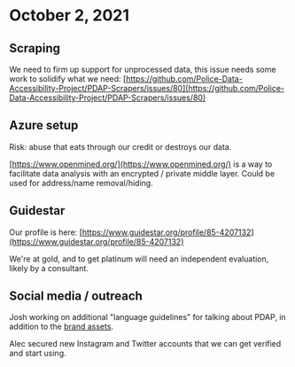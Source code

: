 # October 2, 2021

## Scraping

We need to firm up support for unprocessed data, this issue needs some work to solidify what we need: [https://github.com/Police-Data-Accessibility-Project/PDAP-Scrapers/issues/80](https://github.com/Police-Data-Accessibility-Project/PDAP-Scrapers/issues/80)

## Azure setup

Risk: abuse that eats through our credit or destroys our data.

[https://www.openmined.org/](https://www.openmined.org/) is a way to facilitate data analysis with an encrypted / private middle layer. Could be used for address/name removal/hiding.

## Guidestar

Our profile is here: [https://www.guidestar.org/profile/85-4207132](https://www.guidestar.org/profile/85-4207132)

We're at gold, and to get platinum will need an independent evaluation, likely by a consultant.

## Social media / outreach

Josh working on additional "language guidelines" for talking about PDAP, in addition to the [brand assets](../../meta/about/staff/outreach/brand-assets.md).

Alec secured new Instagram and Twitter accounts that we can get verified and start using.

